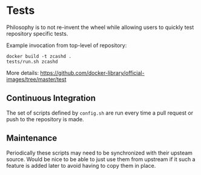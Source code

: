 # Tests

Philosophy is to not re-invent the wheel while allowing users to quickly test repository specific tests.

Example invocation from top-level of repository:

    docker build -t zcashd .
    tests/run.sh zcashd

More details: https://github.com/docker-library/official-images/tree/master/test

## Continuous Integration

The set of scripts defined by `config.sh` are run every time a pull request or push to the repository is made.

## Maintenance

Periodically these scripts may need to be synchronized with their upsteam source.  Would be nice to be able to just use them from upstream if it such a feature is added later to avoid having to copy them in place.
